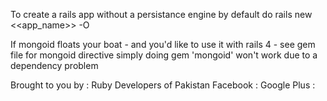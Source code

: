 To create a rails app without a persistance engine by default do
rails new <<app_name>> -O

If mongoid floats your boat - and you'd like to use it with rails 4 - see gem file for mongoid directive
simply doing gem 'mongoid' won't work due to a dependency problem

Brought to you by : Ruby Developers of Pakistan
Facebook :
Google Plus : 
